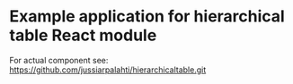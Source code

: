 # Example application for hierarchical table React module

For actual component see: https://github.com/jussiarpalahti/hierarchicaltable.git
